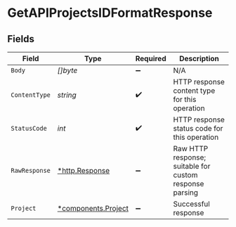 # GetAPIProjectsIDFormatResponse


## Fields

| Field                                                     | Type                                                      | Required                                                  | Description                                               |
| --------------------------------------------------------- | --------------------------------------------------------- | --------------------------------------------------------- | --------------------------------------------------------- |
| `Body`                                                    | *[]byte*                                                  | :heavy_minus_sign:                                        | N/A                                                       |
| `ContentType`                                             | *string*                                                  | :heavy_check_mark:                                        | HTTP response content type for this operation             |
| `StatusCode`                                              | *int*                                                     | :heavy_check_mark:                                        | HTTP response status code for this operation              |
| `RawResponse`                                             | [*http.Response](https://pkg.go.dev/net/http#Response)    | :heavy_minus_sign:                                        | Raw HTTP response; suitable for custom response parsing   |
| `Project`                                                 | [*components.Project](../../models/components/project.md) | :heavy_minus_sign:                                        | Successful response                                       |